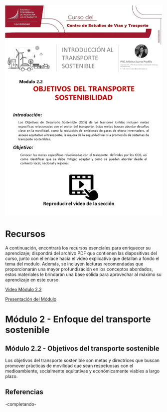 ![Modulo 2.2](https://github.com/roadmobility/INTRODUCCION_TRANSPORTE_SOSTENIBLE/blob/main/Modulo%202%20-%20Enfoques%20del%20Transporte%20Sostenible/2.2%20Objetivos%20del%20Transporte%20Sostenible/Diapositiva4.PNG "Modulo 2.2")

# Recursos
A continuación, encontrará los recursos esenciales para enriquecer su aprendizaje; dispondrá del archivo PDF que contienen las diapositivas del curso, junto con el enlace hacia el video explicativo que detallan a fondo el tema del modulo. Además, se incluyen lecturas recomendadas que proporcionarán una mayor profundización en los conceptos abordados, estos materiales le brindarán una base sólida para aprovechar al máximo su aprendizaje en este curso.

[Video Módulo 2.2](https://pruebacorreoescuelaingeduco-my.sharepoint.com/:v:/g/personal/monica_suarez_escuelaing_edu_co/ETGNFRSpAHtPj_Anto_DV54Bube45SOGBAiB05HI8Ok-zg?nav=eyJyZWZlcnJhbEluZm8iOnsicmVmZXJyYWxBcHAiOiJPbmVEcml2ZUZvckJ1c2luZXNzIiwicmVmZXJyYWxBcHBQbGF0Zm9ybSI6IldlYiIsInJlZmVycmFsTW9kZSI6InZpZXciLCJyZWZlcnJhbFZpZXciOiJNeUZpbGVzTGlua0RpcmVjdCJ9fQ&e=m7FdC5 "Video Módulo 2.2")

[Presentación del Módulo](https://github.com/roadmobility/INTRODUCCION_TRANSPORTE_SOSTENIBLE/blob/main/Modulo%202%20-%20Enfoques%20del%20Transporte%20Sostenible/2.2%20Objetivos%20del%20Transporte%20Sostenible/2.2%20Objetivos%20del%20transporte%20sostenible.pdf "Presentación del Módulo")

# **Módulo 2 - Enfoque del transporte sostenible**
  
## Módulo 2.2 - Objetivos del transporte sostenible
Los objetivos del transporte sostenible son metas y directrices que buscan promover prácticas de movilidad que sean respetuosas con el medioambiente, socialmente equitativas y económicamente viables a largo plazo.

## Referencias
-completando-
